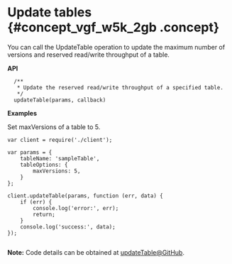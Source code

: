 # Update tables {#concept_vgf_w5k_2gb .concept}

You can call the UpdateTable operation to update the maximum number of versions and reserved read/write throughput of a table.

**API**

```
  /**
   * Update the reserved read/write throughput of a specified table.
   */
  updateTable(params, callback) 

```

**Examples**

Set maxVersions of a table to 5.

```
var client = require('./client');

var params = {
    tableName: 'sampleTable',
    tableOptions: {
        maxVersions: 5,
    }
};

client.updateTable(params, function (err, data) {
    if (err) {
        console.log('error:', err);
        return;
    }
    console.log('success:', data);
});


```

**Note:** Code details can be obtained at [updateTable@GitHub](https://github.com/aliyun/aliyun-tablestore-nodejs-sdk/blob/master/samples/updateTable.js).

